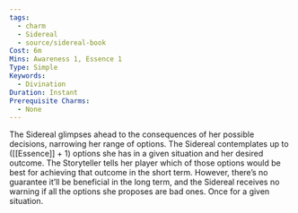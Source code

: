 ```yaml
---
tags:
  - charm
  - Sidereal
  - source/sidereal-book
Cost: 6m
Mins: Awareness 1, Essence 1
Type: Simple
Keywords:
  - Divination
Duration: Instant
Prerequisite Charms:
  - None
---
```

The Sidereal glimpses ahead to the consequences of her possible decisions, narrowing her range of options. The Sidereal contemplates up to ([[Essence]] + 1) options she has in a given situation and her desired outcome. The Storyteller tells her player which of those options would be best for achieving that outcome in the short term. However, there’s no guarantee it’ll be beneficial in the long term, and the Sidereal receives no warning if all the options she proposes are bad ones. Once for a given situation.